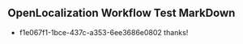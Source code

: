 ## OpenLocalization Workflow Test MarkDown
* f1e067f1-1bce-437c-a353-6ee3686e0802 thanks!

<!--HONumber=Sep16_HO1-->


